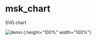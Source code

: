# msk_chart
SVG chart

![demo](https://github.com/antonsrc/msk_chart/assets/42311699/dc6b248b-27c0-4e0e-be88-a49b784f4a89) {:height="100%" width="100%"}
